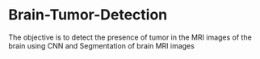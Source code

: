 # Brain-Tumor-Detection
The objective is to detect the presence of tumor in the MRI images of the brain using CNN and Segmentation of brain MRI images
